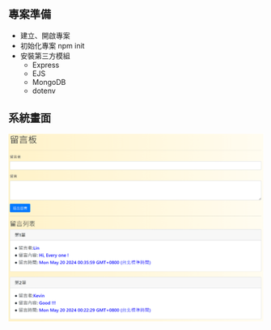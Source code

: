 ## 專案準備
* 建立、開啟專案
* 初始化專案 npm init
* 安裝第三方模組
  * Express
  * EJS
  * MongoDB
  * dotenv

## 系統畫面
![alt text](MessageBoard_Preview.png)

